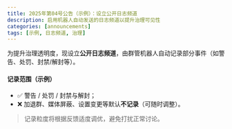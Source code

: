 ```yaml
---
title: 2025年第04号公告（示例）：设立公开日志频道
description: 启用机器人自动发送的日志频道以提升治理可见性
categories: [announcements]
tags: [示例, 日志频道, 治理]
---
```


为提升治理透明度，现设立**公开日志频道**，由群管机器人自动记录部分事件（如警告、处罚、封禁/解封等）。<!--more-->

#### 记录范围（示例）
- ✅ 警告 / 处罚 / 封禁与解封；
- ❌ 加退群、媒体屏蔽、设置变更等默认**不记录**（可随时调整）。

> 记录粒度将根据反馈适度调优，避免打扰正常讨论。
